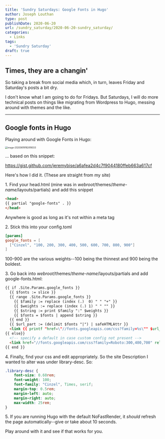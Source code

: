 ```yaml
---
title: 'Sundry Saturdays: Google Fonts in Hugo'
author: Joseph Louthan
type: post
publishDate: 2020-06-20
url: /sundry_saturday/2020-06-20-sundry_saturday/
categories:
  - Links
tags:
  - 'Sundry Saturday'
draft: true
---
```


## Times, they are a changin'

So taking a break from social media which, in turn, leaves Friday and Saturday's posts a bit dry.

I don't know what I am going to do for Fridays. But Saturdays, I will do more technical posts on things like migrating from Wordpress to Hugo, messing around with themes and the like.

------

## Google fonts in Hugo

Playing around with Google Fonts in Hugo:

<img src="../../images/image-20200619192818033.png" alt="image-20200619192818033" style="zoom:50%;" />

... based on this snippet:

https://gist.github.com/jeremybise/a6afea2d4c7f9044180ffeb663a617cf

Here's how I did it. (These are straight from my site)

1\. Find your head.html (mine was in *webroot*/themes/*theme-name*/layouts/partials) and add this snippet

   ```html
   <head>
   {{ partial "google-fonts" . }}
   </head>
   ```

   Anywhere is good as long as it's not within a meta tag
   
2\. Stick this into your config.toml

   ```toml
   [params]
   google_fonts = [
     ["Cinzel", "100, 200, 300, 400, 500, 600, 700, 800, 900"]
   ]
   ```
100-900 are the various weights--100 being the thinnest and 900 being the boldest.

3\. Go back into *webroot*/themes/*theme-name*/layouts/partials and add google-fonts.html:
   ```html
   {{ if .Site.Params.google_fonts }}
     {{ $fonts := slice }}
     {{ range .Site.Params.google_fonts }}
       {{ $family := replace (index (.)  0) " " "+" }}
       {{ $weights := replace (index (.) 1) " " "" }}
       {{ $string := print $family ":" $weights }}
       {{ $fonts = $fonts | append $string }}
     {{ end }}
     {{ $url_part := (delimit $fonts "|") | safeHTMLAttr }}
     <link {{ printf "href=\"//fonts.googleapis.com/css?family=%s\"" $url_part | safeHTMLAttr }} rel="stylesheet">
   {{ else}}
     <!-- specify a default in case custom config not present -->
     <link href="//fonts.googleapis.com/css?family=Roboto:300,400,700" rel="stylesheet">
   {{ end }}
   ```

4\. Finally, find your css and edit appropriately. So the site Description I wanted to alter was under library-desc. So:
   ```css
   .library-desc {
       font-size: 0.60rem;
       font-weight: 100;
       font-family: "Cinzel", Times, serif;
       margin-top: 0.5rem;
       margin-left: auto;
       margin-right: auto;
       max-width: 25rem;
   }
   ```

5\. If you are running Hugo with the default NoFastRender, it *should* refresh the page automatically--give or take about 10 seconds.

Play around with it and see if that works for you.